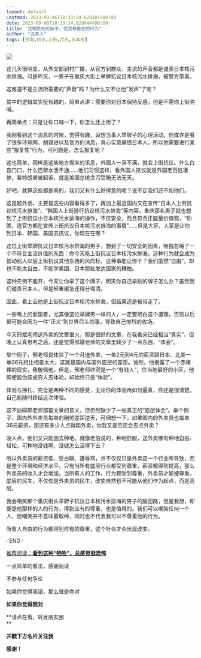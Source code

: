 ```yaml
---
layout: default
Lastmod: 2023-09-06T18:33:24.628181+00:00
date: 2023-09-06T18:33:24.628044+00:00
title: "我嘲笑他的脑子，但我尊重他的行为"
author: "送青人"
tags: [排海,抗议,上街,污水,日本核]
---
```


![](https://images.weserv.nl/?url=https%3A//mmbiz.qpic.cn/mmbiz_png/1XafRMicC1XiarDqunm4h9GeD5ibPRsTCZx24vpDLPibRcz3vWyAnCSf8suIQt973iaicxhGwVLKDdKfX8g5Wo0gqYIg/640%3Fwx_fmt%3Dpng)

这几天很明显，从外交部到村广播，从官方到群众，主流的声音都是谴责日本核污水排海。可是昨天，一男子在重庆大街上举牌抗议日本核污水排海，被警方带离。

这难道不是主流所需要的“声音”吗？为什么又不让他“发声”了呢？

其中的逻辑其实挺有趣的，简单点讲：需要你对日本保持反感，但是不需你上街呐喊。

再简单点：只是让你口嗨一下，你怎么还上街了？  

我刚看到这个消息的时候，觉得有趣，设想当事人举牌子的心理活动。他或许是看了很多环球网、胡锡进以及官方的消息，真心实意痛恨日本人，所以他需要进行某些“报复性”行为，可问题是，怎么报复呢？  

这也简单，同样是这些地方得来的讯息，外国人一旦不满，就会上街抗议。什么白宫门口，什么巴黎水泄不通……他们习惯这样，看外国人抗议就是外国老百姓凄惨，看特朗普被起诉，就是美国总统贪污受贿无法无天。

好吧，就算这些都是真的，我们又有什么好得意的呢？说不定我们还不如他们。

这是题外话，主要是这些内容看得多了，再加上最近国内又在宣传“日本人上街抗议核污水排海”、“韩国人上街游行抗议核污水排海”等内容，重庆那名男子就也想到了上街抗议小日本核污水排海的操作，不仅安全，而且符合正能量价值观，“你瞧，连官方都在宣传上街抗议日本核污水排海的事情”……但是大哥，人家是让你到日本、韩国、美国去抗议，你现在在哪？

这位上街举牌抗议日本核污水排海的男子，想到了一切安全的因素，唯独忽略了一个不符合主流价值的东西：你今天能上街抗议日本核污水排海，这种行为就会成为鼓动别人以后上街抗议其他东西的风向标，这种事能让你干？我们虽然“自由”，却也不能太自由，不能学美国、日本那些发达国家的糟粕。  

这种先例不能开，今天让你举了这个牌子，明天你自己举别的牌子怎么办？虽然我们谴责日本人，但是轻重缓急还得分得清。  

因此，看上去他是上街抗议日本核污水排海，但结果还是被带走了。  

一些嘴上的爱国者，尤其像这位举牌男一样的人，一定要明白这个道理，否则以后很可能会因为一件“正义“到世界尽头的事，导致自己惨烈的收场。  

今天邢斌老师送外卖的文章很火，那是很好的文章，在我看来已经相当“真实”，但晚上认真思考之后，还是觉得邢斌老师的文章里缺少了一点东西，“体会”。  

举个例子，邢老师说体验了一个月送外卖，一单2元到4元的薪资跟日本、北美一单36元相比相差太大，这就是国内与国外底层的差距。诚然，他揭露了一个赤裸裸的现实，我敬佩他。但是，邢老师终究是一个“有钱人”，住当地最好的小区，他即便能伪装成穷人去体验，却始终只是“体验”。

体验与挣扎，完全是两种不同的感受，无论你的体验再如何逼真，你还是很清楚，自己能随时终结这次体验。  

这不妨碍邢老师那篇文章的意义，但仍然缺少了一些真正的“底层体会”。举个例子，国内外外卖员每单的酬劳差距逆天，可细想一下，如果国内的外卖员也每单36元薪资，那还有多少人点得起外卖，你我又是否还会去点外卖？

没人点，他们又只能回去种地。就像老伯说的，种地舒服，送外卖哪有种地自由、轻松，可种地没钱啊，没钱怎么活得下去？  

所以外卖员的薪资低、受白眼、遭辱骂，并不仅仅只是外卖这一个行业所导致，而是整个环境和经济水平。只有当所有底层行业都受到尊重，薪资都得到提高，那么外卖员的收入才会增加。当所有人的工作、行为都受到尊重，外卖员才能被尊重。底层的民生，不仅仅是外卖员的民生，改变自然也不可能从他们作为起点，而是高层。  

我会嘲笑那个重庆街头举牌子抗议日本核污水排海的男子的脑回路，但是我想，即便是他那样的人的行为，得到应有的尊重，也是值得的。我们可以嘲笑任何一个人，但嘲笑并不意味着取缔，同时也不代表我可以不尊重他的行为。  

所有人自由的行为都得到应有的尊重，这个社会才会出现改变。  

· END ·

[推荐阅读：](http://mp.weixin.qq.com/s?__biz=MzkxMDQxNjA1Mw==&mid=2247484177&idx=1&sn=e7bcf3c74faa216640a6afabefc0b871&chksm=c12a82cbf65d0bdd8c97a3ee45b12156c9f7baadbe619d5346bdd850b532162310d6818457f2&scene=21#wechat_redirect)[**看到这种“牺牲”，总感觉挺恐怖**](http://mp.weixin.qq.com/s?__biz=MzkxMDQxNjA1Mw==&mid=2247484353&idx=1&sn=c5b73f790f0e408f2b843ef0c1798852&chksm=c12a821bf65d0b0d54f81d1ee56c04ae235fe14d70845f00db2894567817b95e413a63b711b2&scene=21#wechat_redirect)

  

一点简单的看法，感谢阅读

不参与任何争论

如果你觉得我错，那么就是你对

**如果你觉得我对**

**请点在看，转发朋友圈  
**

**并戳下方名片关注我**

**感谢！**

